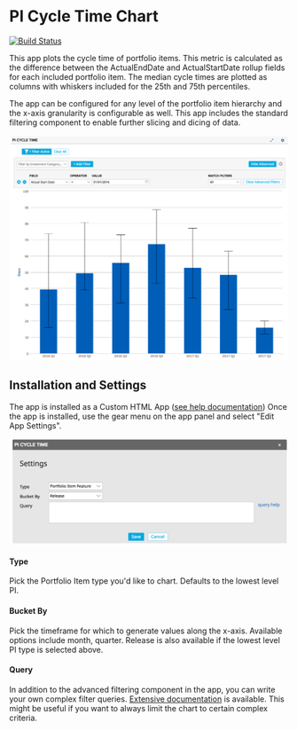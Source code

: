 # PI Cycle Time Chart

[![Build Status](https://travis-ci.org/krmorse/PICycleTime.png?branch=master)](https://travis-ci.org/krmorse/PICycleTime)

This app plots the cycle time of portfolio items.  This metric is calculated as the difference between the ActualEndDate and ActualStartDate rollup fields for each included portfolio item.  The median cycle times are plotted as columns with whiskers included for the 25th and 75th percentiles.

The app can be configured for any level of the portfolio item hierarchy and the x-axis granularity is configurable as well.  This app includes the standard filtering component to enable further slicing and dicing of data.

![](images/screenshot.png)

## Installation and Settings
The app is installed as a Custom HTML App ([see help documentation](https://help.rallydev.com/custom-html))
Once the app is installed, use the gear menu on the app panel and select "Edit App Settings".

![](images/settings.png "Settings Screenshot")

####  Type
Pick the Portfolio Item type you'd like to chart.  Defaults to the lowest level PI.

#### Bucket By
Pick the timeframe for which to generate values along the x-axis.  Available options include month, quarter.  Release is also available if the lowest level PI type is selected above.

#### Query
In addition to the advanced filtering component in the app, you can write your own complex filter queries. [Extensive documentation](https://help.rallydev.com/grid-queries?basehost=https://rally1.rallydev.com) is available. This might be useful if you want to always limit the chart to certain complex criteria.
